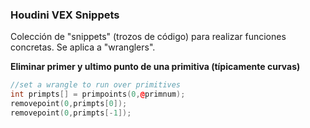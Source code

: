### Houdini VEX  Snippets

Colección de "snippets" (trozos de código) para realizar funciones concretas. Se aplica a "wranglers".

**Eliminar primer y ultimo punto de una primitiva (típicamente curvas)**
```C++
//set a wrangle to run over primitives
int primpts[] = primpoints(0,@primnum);
removepoint(0,primpts[0]);
removepoint(0,primpts[-1]);
```


